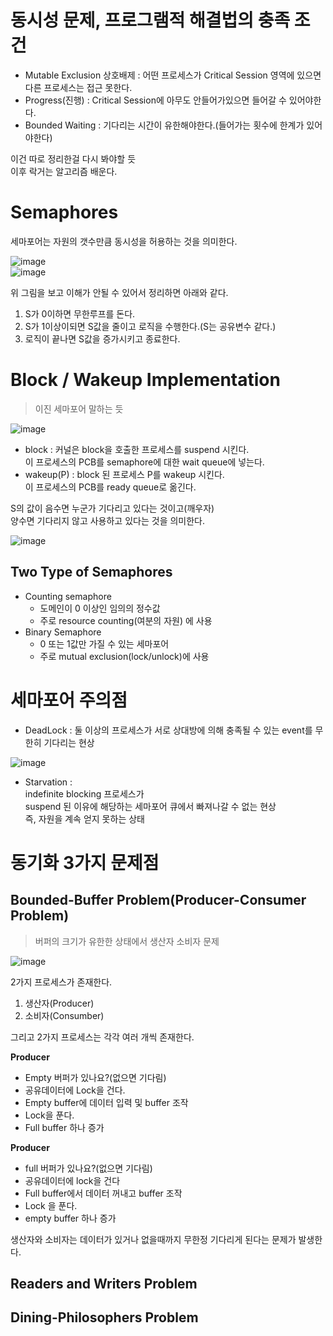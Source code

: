 # 동시성 문제, 프로그램적 해결법의 충족 조건 

* Mutable Exclusion 상호배제 : 어떤 프로세스가 Critical Session 영역에 있으면 다른 프로세스는 접근 못한다.   
* Progress(진행) : Critical Session에 아무도 안들어가있으면 들어갈 수 있어야한다.  
* Bounded Waiting : 기다리는 시간이 유한해야한다.(들어가는 횟수에 한계가 있어야한다)   
  
이건 따로 정리한걸 다시 봐야할 듯     
이후 락거는 알고리즘 배운다. 

# Semaphores 
세마포어는 자원의 갯수만큼 동시성을 허용하는 것을 의미한다.    

![image](https://user-images.githubusercontent.com/50267433/141104590-0db5ff4e-090c-4ff0-b7cc-70b6d03f61cf.png)   
![image](https://user-images.githubusercontent.com/50267433/141104931-44a172e3-3c07-4add-988b-8263d95bc8bd.png)      
   
위 그림을 보고 이해가 안될 수 있어서 정리하면 아래와 같다.   

1. S가 0이하면 무한루프를 돈다.   
2. S가 1이상이되면 S값을 줄이고 로직을 수행한다.(S는 공유변수 같다.)   
3. 로직이 끝나면 S값을 증가시키고 종료한다.   

# Block / Wakeup Implementation  
> 이진 세마포어 말하는 듯 

![image](https://user-images.githubusercontent.com/50267433/141110439-66d8c3e5-ac23-4b5d-a4db-b2295623303c.png)   
    
* block : 커널은 block을 호출한 프로세스를 suspend 시킨다.     
    이 프로세스의 PCB를 semaphore에 대한 wait queue에 넣는다.    
* wakeup(P) : block 된 프로세스 P를 wakeup 시킨다.  
    이 프로세스의 PCB를 ready queue로 옮긴다.   
   
S의 값이 음수면 누군가 기다리고 있다는 것이고(깨우자)    
양수면 기다리지 않고 사용하고 있다는 것을 의미한다.       

![image](https://user-images.githubusercontent.com/50267433/141110806-68066475-e4ad-4a8d-a2e9-6d3e28b09c21.png)

## Two Type of Semaphores  
* Counting semaphore 
    * 도메인이 0 이상인 임의의 정수값 
    * 주로 resource counting(여분의 자원) 에 사용     
* Binary Semaphore 
    * 0 또는 1값만 가질 수 있는 세마포어 
    * 주로 mutual exclusion(lock/unlock)에 사용 

# 세마포어 주의점 
 
 * DeadLock : 둘 이상의 프로세스가 서로 상대방에 의해 충족될 수 있는 event를 무한히 기다리는 현상 

![image](https://user-images.githubusercontent.com/50267433/141111443-7b875a2f-94ca-4ec3-ab10-57774d55456a.png)
 
* Starvation :   
    indefinite blocking 프로세스가      
    suspend 된 이유에 해당하는 세마포어 큐에서 빠져나갈 수 없는 현상   
    즉, 자원을 계속 얻지 못하는 상태   

# 동기화 3가지 문제점 
## Bounded-Buffer Problem(Producer-Consumer Problem)  
> 버퍼의 크기가 유한한 상태에서 생산자 소비자 문제 

![image](https://user-images.githubusercontent.com/50267433/141114253-baf83313-dbcf-413f-be68-e74d28ab7368.png)  
   
2가지 프로세스가 존재한다.  
1. 생산자(Producer)  
2. 소비자(Consumber)  

그리고 2가지 프로세스는 각각 여러 개씩 존재한다.     

**Producer**   
* Empty 버퍼가 있나요?(없으면 기다림) 
* 공유데이터에 Lock을 건다.
* Empty buffer에 데이터 입력 및 buffer 조작  
* Lock을 푼다.
* Full buffer 하나 증가

**Producer**   
* full 버퍼가 있나요?(없으면 기다림) 
* 공유데이터에 lock을 건다
* Full buffer에서 데이터 꺼내고 buffer 조작 
* Lock 을 푼다.
* empty buffer 하나 증가 
   
   
생산자와 소비자는 데이터가 있거나 없을때까지 무한정 기다리게 된다는 문제가 발생한다.  





## Readers and Writers Problem
## Dining-Philosophers Problem


    
